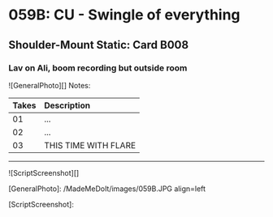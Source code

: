# 059B: CU - Swingle of everything

## Shoulder-Mount Static: Card B008

### Lav on Ali, boom recording but outside room

![GeneralPhoto][]
Notes: 

| Takes | Description |
|:---|:----|
| 01 | ... |
| 02 | ... |
| 03 | THIS TIME WITH FLARE |

----

![ScriptScreenshot][]


[GeneralPhoto]:  /MadeMeDoIt/images/059B.JPG align=left

[ScriptScreenshot]: 